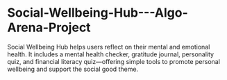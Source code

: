 # Social-Wellbeing-Hub---Algo-Arena-Project
Social Wellbeing Hub helps users reflect on their mental and emotional health. It includes a mental health checker, gratitude journal, personality quiz, and financial literacy quiz—offering simple tools to promote personal wellbeing and support the social good theme.
